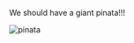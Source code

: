 
We should have a giant pinata!!!


![pinata](http://static.giantbomb.com/uploads/original/4/45471/1132555-burro_donkey_pinata_734567.jpg)
